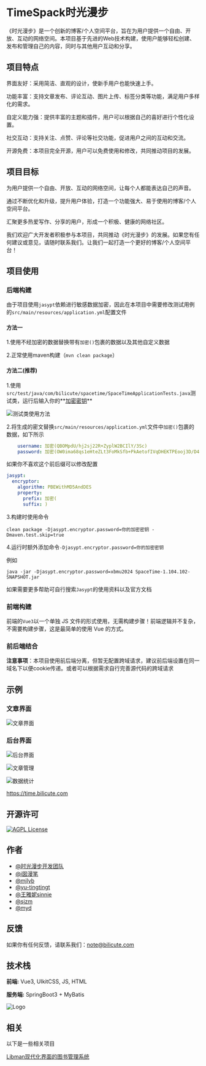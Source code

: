 
# TimeSpack时光漫步

《时光漫步》是一个创新的博客/个人空间平台，旨在为用户提供一个自由、开放、互动的网络空间。本项目基于先进的Web技术构建，使用户能够轻松创建、发布和管理自己的内容，同时与其他用户互动和分享。

## 项目特点

界面友好：采用简洁、直观的设计，使新手用户也能快速上手。

功能丰富：支持文章发布、评论互动、图片上传、标签分类等功能，满足用户多样化的需求。

自定义能力强：提供丰富的主题和插件，用户可以根据自己的喜好进行个性化设置。

社交互动：支持关注、点赞、评论等社交功能，促进用户之间的互动和交流。

开源免费：本项目完全开源，用户可以免费使用和修改，共同推动项目的发展。

## 项目目标

为用户提供一个自由、开放、互动的网络空间，让每个人都能表达自己的声音。

通过不断优化和升级，提升用户体验，打造一个功能强大、易于使用的博客/个人空间平台。

汇聚更多热爱写作、分享的用户，形成一个积极、健康的网络社区。

我们欢迎广大开发者积极参与本项目，共同推动《时光漫步》的发展。如果您有任何建议或意见，请随时联系我们。让我们一起打造一个更好的博客/个人空间平台！

## 项目使用

### 后端构建

由于项目使用`jasypt`依赖进行敏感数据加密，因此在本项目中需要修改测试用例的`src/main/resources/application.yml`配置文件

#### 方法一

1.使用不经加密的数据替换带有`加密()`包裹的数据以及其他自定义数据

2.正常使用maven构建（`mvn clean package`）

#### 方法二(推荐)

1.使用`src/test/java/com/bilicute/spacetime/SpaceTimeApplicationTests.java`测试类，运行后输入你的**<u>加密密钥</u>**

![测试类使用方法](https://img1.i-nmb.cn/img/image-20240729112152900.png)

2.将生成的密文替换`src/main/resources/application.yml`文件中`加密()`包裹的数据，如下所示

```yaml
    username: 加密(QBOMpdU/hj2sj22R+ZyplW2BCIlY/3Sc)
    password: 加密(OW0ima68qs1eHteZLt3FoMkSfb+PkAetofIVqDHEKTPEooj3D/D4mg==)
```

如果你不喜欢这个前后缀可以修改配置

```yaml
jasypt:
  encryptor:
    algorithm: PBEWithMD5AndDES
    property:
      prefix: 加密(
      suffix: )
```

3.构建时使用命令

```shell
clean package -Djasypt.encryptor.password=你的加密密钥 -Dmaven.test.skip=true
```

4.运行时额外添加命令`-Djasypt.encryptor.password=你的加密密钥`

例如

```shell
java -jar -Djasypt.encryptor.password=xbmu2024 SpaceTime-1.104.102-SNAPSHOT.jar
```

如果需要更多帮助可自行搜索`Jasypt`的使用资料以及官方文档

### 前端构建

前端的`Vue3`以一个单独 JS 文件的形式使用，无需构建步骤！前端逻辑并不复杂，不需要构建步骤，这是最简单的使用 Vue 的方式。

### 前后端结合

**注意事项**：本项目使用前后端分离，但暂无配置跨域请求，建议前后端设置在同一域名下以便cookie传递。或者可以根据需求自行完善源代码的跨域请求

## 示例

### 文章界面

![文章界面](https://img1.i-nmb.cn/img/image-20240729115134345.png)

### 后台界面

![后台界面](https://img1.i-nmb.cn/img/image-20240729114558786.png)

![文章管理](https://img1.i-nmb.cn/img/image-20240729114754792.png)

![数据统计](https://img1.i-nmb.cn/img/image-20240729114955229.png)

https://time.bilicute.com

## 开源许可

[![AGPL License](https://img.shields.io/badge/license-AGPL-blue.svg)](http://www.gnu.org/licenses/agpl-3.0)

## 作者

- [@时光漫步开发团队](https://gitee.com/TimeSpack)
- [@i囡漫笔](https://gitee.com/inmb)
- [@mjlyb](https://gitee.com/mjlyb)
- [@yu-tingtingt](https://gitee.com/yu-tingtingt)
- [@王雅妮sinnie](https://gitee.com/wang-yani-sinie)
- [@sjzm](https://gitee.com/sjzm)
- [@myd](https://gitee.com/myd1145)

## 反馈

如果你有任何反馈，请联系我们：note@bilicute.com



## 技术栈

**前端:** Vue3, UIkitCSS, JS, HTML

**服务端:** SpringBoot3 + MyBatis

![Logo](https://time.bilicute.com/img/logo.png)

## 相关

以下是一些相关项目

[Libman现代化界面的图书管理系统](https://gitee.com/inmb/libman)

